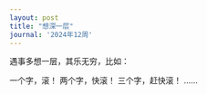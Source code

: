 ```yaml
---
layout: post
title: "想深一层"
journal: '2024年12周'
---
```


遇事多想一层，其乐无穷，比如：

一个字，滚！
两个字，快滚！
三个字，赶快滚！
……

